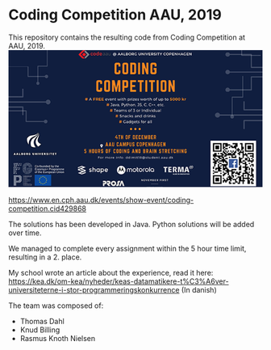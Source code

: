 # Coding Competition AAU, 2019

This repository contains the resulting code from Coding Competition at AAU, 2019.
![Coding Competition](aaucoding.png)

https://www.en.cph.aau.dk/events/show-event/coding-competition.cid429868

The solutions has been developed in Java. Python solutions will be added over time.

We managed to complete every assignment within the 5 hour time limit, resulting in a 2. place.

My school wrote an article about the experience, read it here:  
https://kea.dk/om-kea/nyheder/keas-datamatikere-t%C3%A6ver-universiteterne-i-stor-programmeringskonkurrence (In danish)

The team was composed of:
- Thomas Dahl
- Knud Billing
- Rasmus Knoth Nielsen
